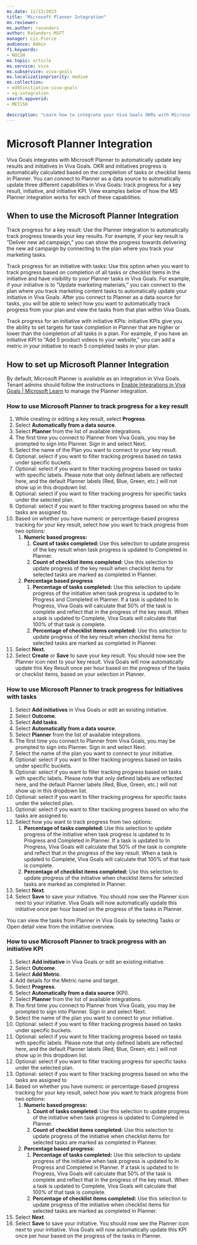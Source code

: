 ```yaml
---
ms.date: 11/13/2023
title: "Microsoft Planner Integration"
ms.reviewer: 
ms.author: rasanders
author: RaSanders-MSFT
manager: Liz.Pierce
audience: Admin
f1.keywords:
- NOCSH
ms.topic: article
ms.service: viva
ms.subservice: viva-goals
ms.localizationpriority: medium
ms.collection:  
- m365initiative-viva-goals
- vg-integration
search.appverid:
- MET150

description: "Learn how to integrate your Viva Goals OKRs with Microsoft Planner."
---
```


# Microsoft Planner Integration

Viva Goals integrates with Microsoft Planner to automatically update key results and initiatives in Viva Goals. OKR and initiatives progress is automatically calculated based on the completion of tasks or checklist items in Planner. You can connect to Planner as a data source to automatically update three different capabilities in Viva Goals: track progress for a key result, initiative, and initiative KPI. View examples below of how the MS Planner integration works for each of these capabilities. 

## When to use the Microsoft Planner Integration  

Track progress for a key result: Use the Planner integration to automatically track progress towards your key results. For example, if your key result is “Deliver new ad campaign,” you can show the progress towards delivering the new ad campaign by connecting to the plan where you track your marketing tasks. 

Track progress for an initiative with tasks: Use this option when you want to track progress based on completion of all tasks or checklist items in the initiative and have visibility to your Planner tasks in Viva Goals. For example, if your initiative is to “Update marketing materials,” you can connect to the plan where you track marketing content tasks to automatically update your initiative in Viva Goals. After you connect to Planner as a data source for tasks, you will be able to select how you want to automatically track progress from your plan and view the tasks from that plan within Viva Goals. 

Track progress for an initiative with initiative KPIs: initiative KPIs give you the ability to set targets for task completion in Planner that are higher or lower than the completion of all tasks in a plan. For example, if you have an initiative KPI to “Add 5 product videos to your website,” you can add a metric in your initiative to reach 5 completed tasks in your plan.  

## How to set up Microsoft Planner Integration 

By default, Microsoft Planner is available as an integration in Viva Goals. Tenant admins should follow the instructions in [Enable Integrations in Viva Goals | Microsoft Learn](vg-integrations-administration-overview.md) to manage the Planner integration. 

### How to use Microsoft Planner to track progress for a key result  

1. While creating or editing a key result, select **Progress**. 
1. Select **Automatically from a data source**. 
1. Select **Planner** from the list of available integrations. 
1. The first time you connect to Planner from Viva Goals, you may be prompted to sign into Planner. Sign in and select Next. 
1. Select the name of the Plan you want to connect to your key result. 
1. Optional: select if you want to filter tracking progress based on tasks under specific buckets. 
1. Optional: select if you want to filter tracking progress based on tasks with specific labels. Please note that only defined labels are reflected here, and the default Planner labels (Red, Blue, Green, etc.) will not show up in this dropdown list.
1. Optional: select if you want to filter tracking progress for specific tasks under the selected plan.
1. Optional: select if you want to filter tracking progress based on who the tasks are assigned to.
1. Based on whether you have numeric or percentage-based progress tracking for your key result, select how you want to track progress from two options: 
    1. **Numeric based progress:**
        1. **Count of tasks completed:** Use this selection to update progress of the key result when task progress is updated to Completed in Planner. 
        1. **Count of checklist items completed:** Use this selection to update progress of the key result when checklist items for selected tasks are marked as completed in Planner.  
    1. **Percentage based progress** 
        1. **Percentage of tasks completed:** Use this selection to update progress of the initiative when task progress is updated to In Progress and Completed in Planner. If a task is updated to In Progress, Viva Goals will calculate that 50% of the task is complete and reflect that in the progress of the key result. When a task is updated to Complete, Viva Goals will calculate that 100% of that task is complete. 
        1. **Percentage of checklist items completed:** Use this selection to update progress of the key result when checklist items for selected tasks are marked as completed in Planner. 
1. Select **Next**. 
1. Select **Create** or **Save** to save your key result. You should now see the Planner icon next to your key result. Viva Goals will now automatically update this Key Result once per hour based on the progress of the tasks or checklist items, based on your selection in Planner. 

### How to use Microsoft Planner to track progress for Initiatives with tasks

1. Select **Add initiatives** in Viva Goals or edit an existing initiative. 
1. Select **Outcome**. 
1. Select **Add tasks**. 
1. Select **Automatically from a data source**. 
1. Select **Planner** from the list of available integrations. 
1. The first time you connect to Planner from Viva Goals, you may be prompted to sign into Planner. Sign in and select Next. 
1. Select the name of the plan you want to connect to your initiative. 
1. Optional: select if you want to filter tracking progress based on tasks under specific buckets.
1. Optional: select if you want to filter tracking progress based on tasks with specific labels. Please note that only defined labels are reflected here, and the default Planner labels (Red, Blue, Green, etc.) will not show up in this dropdown list. 
1. Optional: select if you want to filter tracking progress for specific tasks under the selected plan. 
1. Optional: select if you want to filter tracking progress based on who the tasks are assigned to.
1. Select how you want to track progress from two options: 
    1. **Percentage of tasks completed:** Use this selection to update progress of the initiative when task progress is updated to In Progress and Completed in Planner. If a task is updated to In Progress, Viva Goals will calculate that 50% of the task is complete and reflect that in the progress of the key result. When a task is updated to Complete, Viva Goals will calculate that 100% of that task is complete. 
    1. **Percentage of checklist items completed:** Use this selection to update progress of the initiative when checklist items for selected tasks are marked as completed in Planner. 
1. Select **Next**. 
1. Select **Save** to save your initiative. You should now see the Planner icon next to your initiative. Viva Goals will now automatically update this initiative once per hour based on the progress of the tasks in Planner. 

You can view the tasks from Planner in Viva Goals by selecting Tasks or Open detail view from the initiative overview. 

### How to use Microsoft Planner to track progress with an initiative KPI 

1. Select **Add initiative** in Viva Goals or edit an existing initiative. 
1. Select **Outcome**. 
1. Select **Add Metric**. 
1. Add details for the Metric name and target. 
1. Select **Progress**.  
1. Select **Automatically from a data source** (KPI). 
1. Select **Planner** from the list of available integrations. 
1. The first time you connect to Planner from Viva Goals, you may be prompted to sign into Planner. Sign in and select Next. 
1. Select the name of the plan you want to connect to your initiative.
1. Optional: select if you want to filter tracking progress based on tasks under specific buckets.  
1. Optional: select if you want to filter tracking progress based on tasks with specific labels. Please note that only defined labels are reflected here, and the default Planner labels (Red, Blue, Green, etc.) will not show up in this dropdown list. 
1. Optional: select if you want to filter tracking progress for specific tasks under the selected plan. 
1. Optional: select if you want to filter tracking progress based on who the tasks are assigned to 
1. Based on whether you have numeric or percentage-based progress tracking for your key result, select how you want to track progress from two options: 
    1. **Numeric based progress:**
        1. **Count of tasks completed:** Use this selection to update progress of the initiative when task progress is updated to Completed in Planner. 
        1. **Count of checklist items completed:** Use this selection to update progress of the initiative when checklist items for selected tasks are marked as completed in Planner. 
    1. **Percentage based progress:**
        1. **Percentage of tasks completed:** Use this selection to update progress of the initiative when task progress is updated to In Progress and Completed in Planner. If a task is updated to In Progress, Viva Goals will calculate that 50% of the task is complete and reflect that in the progress of the key result. When a task is updated to Complete, Viva Goals will calculate that 100% of that task is complete. 
        1. **Percentage of checklist items completed:** Use this selection to update progress of the initiative when checklist items for selected tasks are marked as completed in Planner. 
1. Select **Next**. 
1. Select **Save** to save your initiative. You should now see the Planner icon next to your initiative. Viva Goals will now automatically update this KPI once per hour based on the progress of the tasks in Planner.  
